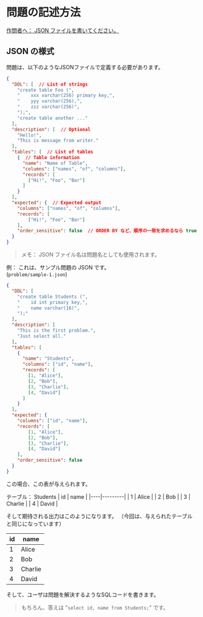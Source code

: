 # 問題の記述方法

<u>作問者へ： JSON ファイルを書いてください。</u>  

## JSON の様式

問題は、以下のようなJSONファイルで定義する必要があります。

```json
{
  "DDL": [  // List of strings
    "create table Foo (",
    "    xxx varchar(256) primary key,",
    "    yyy varchar(256),",
    "    zzz varchar(256)",
    ");",
    "create table another ..."
  ],
  "description": [  // Optional
    "Hello!",
    "This is message from writer."
  ],
  "tables": [  // List of tables
    {  // Table information
      "name": "Name of Table",
      "columns": ["names", "of", "columns"],
      "records": [
        ["Hi!", "Foo", "Bar"]
      ]
    }
  ],
  "expected": {  // Expected output
    "columns": ["names", "of", "columns"],
    "records": [
        ["Hi!", "Foo", "Bar"]
    ],
    "order_sensitive": false  // ORDER BY など、順序の一致を求めるなら true
  }
}
```

> メモ： JSON ファイル名は問題名としても使用されます。

例： これは、サンプル問題の JSON です。  
(`problem/sample-1.json`)

```json
{
  "DDL": [
    "create table Students (",
    "    id int primary key,",
    "    name varchar(16)",
    ");"
  ],
  "description": [
    "This is the first problem.",
    "Just select all."
  ],
  "tables": [
    {
      "name": "Students",
      "columns": ["id", "name"],
      "records": [
        [1, "Alice"],
        [2, "Bob"],
        [3, "Charlie"],
        [4, "David"]
      ]
    }
  ],
  "expected": {
    "columns": ["id", "name"],
    "records": [
        [1, "Alice"],
        [2, "Bob"],
        [3, "Charlie"],
        [4, "David"]
    ],
    "order_sensitive": false
  }
}
```

この場合、この表が与えられます。

テーブル： Students
| id | name    |
|----|---------|
| 1  | Alice   |
| 2  | Bob     |
| 3  | Charlie |
| 4  | David   |

そして期待される出力はこのようになります。 
（今回は、与えられたテーブルと同じになっています）

| id | name    |
|----|---------|
| 1  | Alice   |
| 2  | Bob     |
| 3  | Charlie |
| 4  | David   |

そして、ユーザは問題を解決するようなSQLコードを書きます。  
> もちろん、答えは "`select id, name from Students;`" です。
